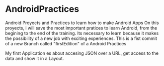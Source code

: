 # AndroidPractices
Android Proyects and Practices to learn how to make Android Apps
On this proyects, i will save the most important pratices to learn Android, from the begining to the end of the training.
Its necessary to learn because it makes the possibility of a new job with exciting experiences.
This is a fist commit of a new Branch called "firstEdition" of a Android Practices

My first Application es about accesing JSON over a URL, get access to the data and show it in a Layout.

